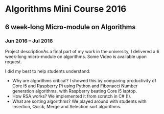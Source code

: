 # Algorithms Mini Course 2016

## 6 week-long Micro-module on Algorithms
### Jun 2016 – Jul 2016

Project descriptionAs a final part of my work in the university, I delivered a 6 week-long micro-module on algorithms. Some Video is available upon request.

I did my best to help students understand:

-  Why are algorithms critical? I showed this by comparing productivity of Core i5 and Raspberry Pi using Python and Fibonacci Number generation algorithms, with Raspberry beating Core i5 laptop.
-  How RSA works? We implemented it from scratch in C# (!).
-  What are sorting algorithms? We played around with students with Insertion, Quick, Merge and Selection sort algorithms.